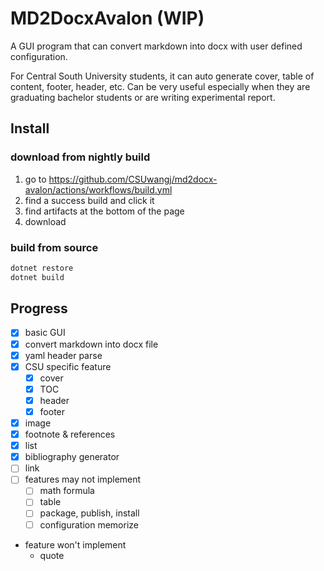 # MD2DocxAvalon (WIP)

A GUI program that can convert markdown into docx with user defined configuration.

For Central South University students, it can auto generate cover, table of content, footer, header, etc. Can be very useful
especially when they are graduating bachelor students or are writing experimental report.

## Install

### download from nightly build

1. go to <https://github.com/CSUwangj/md2docx-avalon/actions/workflows/build.yml>
2. find a success build and click it
3. find artifacts at the bottom of the page
4. download

### build from source

``` powershell
dotnet restore
dotnet build
```

## Progress

- [X] basic GUI
- [X] convert markdown into docx file
- [X] yaml header parse
- [X] CSU specific feature
  - [X] cover
  - [X] TOC
  - [X] header
  - [X] footer
- [X] image
- [X] footnote & references
- [X] list
- [X] bibliography generator
- [ ] link
- [ ] features may not implement
  - [ ] math formula
  - [ ] table
  - [ ] package, publish, install
  - [ ] configuration memorize
- feature won't implement
  - quote